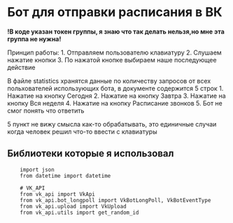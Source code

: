 # Бот для отправки расписания в ВК

**!В коде указан токен группы, я знаю что так делать нельзя,но мне эта группа не нужна!**

Принцип работы:
	1. Отправляем пользователю клавиатуру
	2. Слушаем нажатие кнопки
	3. По нажатой кнопке выбираем наше последующее действие
	
В файле statistics хранятся данные по количеству запросов от всех польхователей использующих бота, в документе содержится 5 строк
	1. Нажатие на кнопку Сегодня
	2. Нажатие на кнопку Завтра
	3. Нажатие на кнопку Вся неделя
	4. Нажатие на кнопку Расписание звонков
	5. Бот не смог понять что ответить

5 пункт не вижу смысла как-то обрабатывать, это единичные случаи когда человек решил что-то ввести с клавиатуры

## Библиотеки которые я использовал
```
	import json							
	from datetime import datetime

	# VK_API
	from vk_api import VkApi
	from vk_api.bot_longpoll import VkBotLongPoll, VkBotEventType
	from vk_api.upload import VkUpload
	from vk_api.utils import get_random_id
```